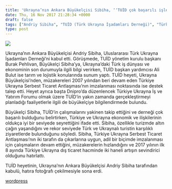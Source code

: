 ```yaml
---
title: 'Ukrayna’nın Ankara Büyükelçisi Sibiha, ‘‘TUİD çok başarılı işlere imza atıyor’’'
date: Thu, 16 Nov 2017 21:28:34 +0000
draft: false
tags: ["Andriy Sibiha", "TUİD (Türk Ukrayna İşadamları Derneği)", "Türkiye Ukrayna Serbest Ticaret Antlaşması", "Ukrayna Ankara Büyükelçiliği"]
type: post
---
```


![](https://burakpehlivan.org/wp-content/uploads/2017/11/Screen-Shot-2017-11-16-at-23.26.33.png)




Ukrayna’nın Ankara Büyükelçisi Andriy Sibiha, Uluslararası Türk Ukrayna İşadamları Derneği’ni kabul etti. Görüşmede, TUİD yönetim kurulu başkanı Burak Pehlivan, Büyükelçi Sibiha’ya, Ukrayna’daki Türk iş dünyası ve ekonominin son durumuyla ilgili bilgi verirken, TUİD başkan yardımcısı Ali Bulut ise tarım ve lojistik konularında sunum yaptı. TUİD heyeti, Ukrayna Büyükelçisi’nden, müzakereleri 2007 yılından beri devam eden Türkiye Ukrayna Serbest Ticaret Antlaşması’nın imzalanması noktasında ise destek talep etti. Heyet ayrıca başta Dnipro’da düzenlencek Türkiye Ukrayna İş ve Yatırım Forumu olmak üzere TUİD’in yakın zamanda gerçekleştirmeyi planladığı faaliyetlerle ilgili de büyükelçiye bilgilendirmede bulundu.




Büyükelçi Sibiha, TUİD’in çalışmalarını yakinen takip ettiğini ve derneği çok başarılı bulduğunu belirtirken, Türkiye ve Ukrayna ekonomik ve ilişkilerinin oldukça iyi bir seviyede seyrettiğini ifade etti. Sibiha, özellikle turizmde altın çağın yaşandığını ve rekor seviyede Türk ve Ukraynalı turistin karşılıklı ziyaretlerde bulunduğunu söyledi. Sibiha, Türkiye Ukrayna Serbest Ticaret Antlaşması’nın iki tarafın da çıkarlarına uygun, adil bir biçimde imzalanması için çalışmaların devam ettiğini, müzakerelerin hızlandığını ve 2017 yılının ilk 8 ayında Türkiye Ukrayna dış ticaret hacminde iki haneli artışın sevindirici olduğunu hatırlattı.




TUİD heyetinin, Ukrayna’nın Ankara Büyükelçisi Andriy Sibiha tarafından kabulü, hatıra fotoğrafı çekilmesiyle sona erdi.

[wordpress](https://nulledhub.net/)